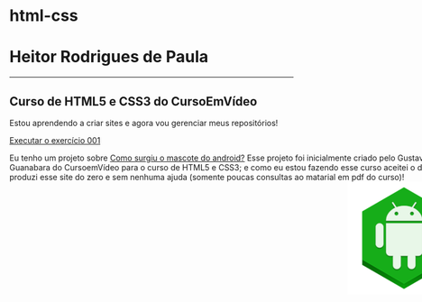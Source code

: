 # html-css

<h1>Heitor Rodrigues de Paula</h1>

<hr>

 <h2>Curso de HTML5 e CSS3 do CursoEmVídeo</h2>

 <p>Estou aprendendo a criar sites e agora vou gerenciar meus repositórios!</p>

<p><a href="https://heitorpaula.github.io/html-css/exercicios/ex001/index.html">Executar o exercício 001</a></p>

<p style="width: 800px;">
    Eu tenho um projeto sobre <a href="https://heitorpaula.github.io/projeto-android/">Como surgiu o mascote do android?</a>
    Esse projeto foi inicialmente criado pelo Gustavo Guanabara do CursoemVídeo para o curso de HTML5 e CSS3; e como eu estou fazendo esse curso aceitei o desafio e produzi esse site do zero e sem nenhuma ajuda (somente poucas consultas ao matarial em pdf do curso)!
    <img align="right" src="Android-icon-pq-pq.png" alt="Imagem Android" >
</p>